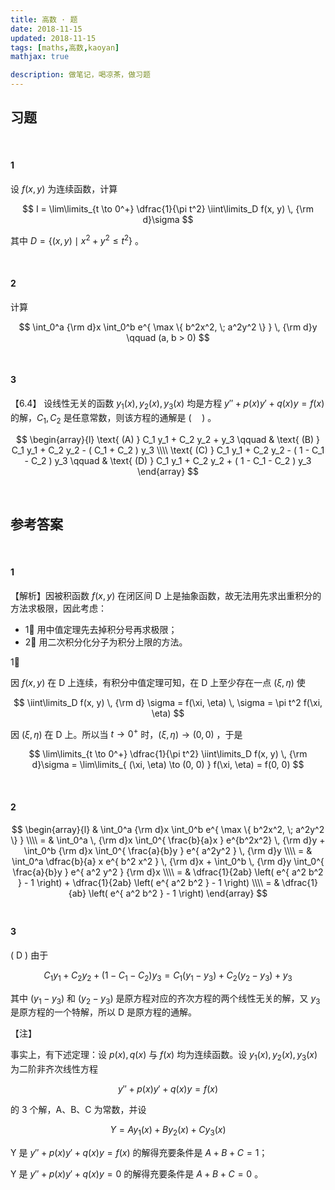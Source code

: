 ```yaml
---
title: 高数 · 题
date: 2018-11-15
updated: 2018-11-15
tags: [maths,高数,kaoyan]
mathjax: true

description: 做笔记，喝凉茶，做习题
---
```


## 习题

<br>

#### 1

设 $f(x, y)$ 为连续函数，计算

$$
I = \lim\limits_{t \to 0^+} \dfrac{1}{\pi t^2} \iint\limits_D f(x, y) \, {\rm d}\sigma
$$

其中 $D = \left\{ (x, y) \mid x^2 + y^2 \leq t^2 \right\}$ 。

<br>

#### 2

计算

$$
\int_0^a {\rm d}x \int_0^b e^{ \max \{ b^2x^2, \; a^2y^2 \} } \, {\rm d}y \qquad (a, b > 0)
$$

<br>

#### 3
【6.4】
设线性无关的函数 $y_1(x), \, y_2(x), \, y_3(x)$ 均是方程 $y'' + p(x)y' + q(x)y = f(x)$ 的解，$C_1, \, C_2$ 是任意常数，则该方程的通解是 $( \quad )$ 。

$$
\begin{array}{l}
	\text{ (A) } C_1 y_1 + C_2 y_2 + y_3 \qquad & \text{ (B) } C_1 y_1 + C_2 y_2 - ( C_1 + C_2 ) y_3 \\\\
	\text{ (C) } C_1 y_1 + C_2 y_2 - ( 1 - C_1 - C_2 ) y_3 \qquad & \text{ (D) } C_1 y_1 + C_2 y_2 + ( 1 - C_1 - C_2 ) y_3 
\end{array}
$$



<br>

## 参考答案

<br>

#### 1

【解析】因被积函数 $f(x, y)$ 在闭区间 D 上是抽象函数，故无法用先求出重积分的方法求极限，因此考虑：

- 1⃣️ 用中值定理先去掉积分号再求极限；
- 2⃣️ 用二次积分化分子为积分上限的方法。

1⃣️ 

因 $f(x, y)$ 在 D 上连续，有积分中值定理可知，在 D 上至少存在一点 $(\xi, \eta)$ 使

$$
\iint\limits_D f(x, y) \, {\rm d} \sigma = f(\xi, \eta) \, \sigma = \pi t^2 f(\xi, \eta)
$$

因 $(\xi, \eta)$ 在 D 上。所以当 $t \to 0^+$ 时，$(\xi, \eta) \to (0, 0)$ ，于是

$$
\lim\limits_{t \to 0^+} \dfrac{1}{\pi t^2} \iint\limits_D f(x, y) \, {\rm d}\sigma = 
\lim\limits_{ (\xi, \eta) \to (0, 0) } f(\xi, \eta) = 
f(0, 0)
$$

<br>

#### 2

$$
\begin{array}{l}
& \int_0^a {\rm d}x \int_0^b e^{ \max \{ b^2x^2, \; a^2y^2 \} } \\\\
= & \int_0^a \, {\rm d}x \int_0^{ \frac{b}{a}x } e^{b^2x^2} \, {\rm d}y + \int_0^b {\rm d}x \int_0^{ \frac{a}{b}y } e^{ a^2y^2 } \, {\rm d}y \\\\
= & \int_0^a \dfrac{b}{a} x e^{ b^2 x^2 } \, {\rm d}x + \int_0^b \, {\rm d}y \int_0^{ \frac{a}{b}y } e^{ a^2 y^2 } {\rm d}x \\\\
= & \dfrac{1}{2ab} \left( e^{ a^2 b^2 } - 1 \right) + \dfrac{1}{2ab} \left( e^{ a^2 b^2 } - 1 \right) \\\\
= & \dfrac{1}{ab} \left( e^{ a^2 b^2 } - 1 \right)
\end{array}
$$
<br>

#### 3
$( \text{ D } )$ 由于

$$
C_1 y_1 + C_2 y_2 + ( 1 - C_1 - C_2 ) y_3 = C_1 ( y_1 - y_3 ) + C_2 ( y_2 - y_3 ) + y_3
$$

其中 $( y_1 - y_3 )$ 和 $( y_2 - y_3 )$ 是原方程对应的齐次方程的两个线性无关的解，又 $y_3$ 是原方程的一个特解，所以 D 是原方程的通解。

【注】

事实上，有下述定理：设 $p(x), \, q(x)$ 与 $f(x)$ 均为连续函数。设 $y_1(x), \, y_2(x), \, y_3(x)$ 为二阶非齐次线性方程

$$
y'' + p(x)y' + q(x)y = f(x)
$$
 
的 3 个解，A、B、C 为常数，并设

$$
Y = Ay_1(x) + By_2(x) + Cy_3(x)
$$

Y 是 $y'' + p(x)y' + q(x)y = f(x)$ 的解得充要条件是 $A + B + C = 1$；

Y 是 $y'' + p(x)y' + q(x)y = 0$ 的解得充要条件是 $A + B + C = 0$ 。









